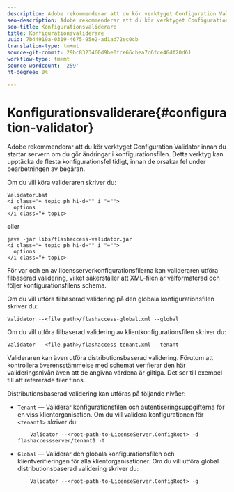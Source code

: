 ```yaml
---
description: Adobe rekommenderar att du kör verktyget Configuration Validator innan du startar servern om du gör ändringar i konfigurationsfilen. Detta verktyg kan upptäcka de flesta konfigurationsfel tidigt, innan de orsakar fel under bearbetningen av begäran.
seo-description: Adobe rekommenderar att du kör verktyget Configuration Validator innan du startar servern om du gör ändringar i konfigurationsfilen. Detta verktyg kan upptäcka de flesta konfigurationsfel tidigt, innan de orsakar fel under bearbetningen av begäran.
seo-title: Konfigurationsvaliderare
title: Konfigurationsvaliderare
uuid: 7b44919a-0319-4675-95e2-ad1ad72ec0cb
translation-type: tm+mt
source-git-commit: 29bc8323460d9be0fce66cbea7c6fce46df20d61
workflow-type: tm+mt
source-wordcount: '259'
ht-degree: 0%

---
```



# Konfigurationsvaliderare{#configuration-validator}

Adobe rekommenderar att du kör verktyget Configuration Validator innan du startar servern om du gör ändringar i konfigurationsfilen. Detta verktyg kan upptäcka de flesta konfigurationsfel tidigt, innan de orsakar fel under bearbetningen av begäran.

Om du vill köra valideraren skriver du:

```
Validator.bat  
<i class="+ topic ph hi-d="" i "="">
  options  
</i class="+ topic>
```

eller

```
java -jar libs/flashaccess-validator.jar  
<i class="+ topic ph hi-d="" i "="">
  options 
</i class="+ topic>
```

För var och en av licensserverkonfigurationsfilerna kan valideraren utföra filbaserad validering, vilket säkerställer att XML-filen är välformaterad och följer konfigurationsfilens schema.

Om du vill utföra filbaserad validering på den globala konfigurationsfilen skriver du:

```
Validator --<file path>/flashaccess-global.xml --global
```

Om du vill utföra filbaserad validering av klientkonfigurationsfilen skriver du:

```
Validator --<file path>/flashaccess-tenant.xml --tenant
```

Valideraren kan även utföra distributionsbaserad validering. Förutom att kontrollera överensstämmelse med schemat verifierar den här valideringsnivån även att de angivna värdena är giltiga. Det ser till exempel till att refererade filer finns.

Distributionsbaserad validering kan utföras på följande nivåer:

* `Tenant` — Validerar konfigurationsfilen och autentiseringsuppgifterna för en viss klientorganisation. Om du vill validera konfigurationen för `<tenant1>` skriver du:

   ```
       Validator --<root-path-to-LicenseServer.ConfigRoot> -d flashaccessserver/tenant1 -t
   ```

* `Global` — Validerar den globala konfigurationsfilen och klientverifieringen för alla klientorganisationer. Om du vill utföra global distributionsbaserad validering skriver du:

   ```
       Validator --<root-path-to-LicenseServer.ConfigRoot> -g
   ```

